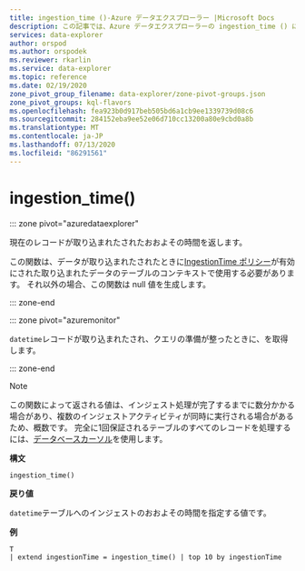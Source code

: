```yaml
---
title: ingestion_time ()-Azure データエクスプローラー |Microsoft Docs
description: この記事では、Azure データエクスプローラーの ingestion_time () について説明します。
services: data-explorer
author: orspod
ms.author: orspodek
ms.reviewer: rkarlin
ms.service: data-explorer
ms.topic: reference
ms.date: 02/19/2020
zone_pivot_group_filename: data-explorer/zone-pivot-groups.json
zone_pivot_groups: kql-flavors
ms.openlocfilehash: fea923b0d917beb505bd6a1cb9ee1339739d08c6
ms.sourcegitcommit: 284152eba9ee52e06d710cc13200a80e9cbd0a8b
ms.translationtype: MT
ms.contentlocale: ja-JP
ms.lasthandoff: 07/13/2020
ms.locfileid: "86291561"
---
```

# <a name="ingestion_time"></a>ingestion_time()

::: zone pivot="azuredataexplorer"

現在のレコードが取り込まれたされたおおよその時間を返します。

この関数は、データが取り込まれたされたときに[IngestionTime ポリシー](../management/ingestiontimepolicy.md)が有効にされた取り込まれたデータのテーブルのコンテキストで使用する必要があります。 それ以外の場合、この関数は null 値を生成します。

::: zone-end

::: zone pivot="azuremonitor"

`datetime`レコードが取り込まれたされ、クエリの準備が整ったときに、を取得します。

::: zone-end

> [!NOTE]
> この関数によって返される値は、インジェスト処理が完了するまでに数分かかる場合があり、複数のインジェストアクティビティが同時に実行される場合があるため、概数です。 完全に1回保証されるテーブルのすべてのレコードを処理するには、[データベースカーソル](../management/databasecursor.md)を使用します。

**構文**

`ingestion_time()`

**戻り値**

`datetime`テーブルへのインジェストのおおよその時間を指定する値です。

**例**

```kusto
T
| extend ingestionTime = ingestion_time() | top 10 by ingestionTime
```
